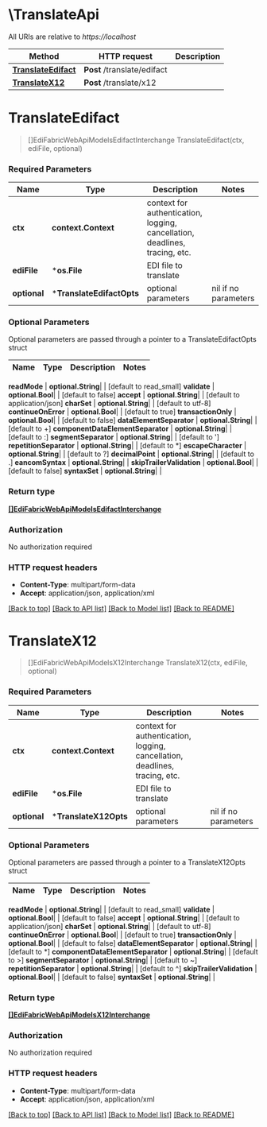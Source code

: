 # \TranslateApi

All URIs are relative to *https://localhost*

Method | HTTP request | Description
------------- | ------------- | -------------
[**TranslateEdifact**](TranslateApi.md#TranslateEdifact) | **Post** /translate/edifact | 
[**TranslateX12**](TranslateApi.md#TranslateX12) | **Post** /translate/x12 | 


# **TranslateEdifact**
> []EdiFabricWebApiModelsEdifactInterchange TranslateEdifact(ctx, ediFile, optional)


### Required Parameters

Name | Type | Description  | Notes
------------- | ------------- | ------------- | -------------
 **ctx** | **context.Context** | context for authentication, logging, cancellation, deadlines, tracing, etc.
  **ediFile** | ***os.File**| EDI file to translate | 
 **optional** | ***TranslateEdifactOpts** | optional parameters | nil if no parameters

### Optional Parameters
Optional parameters are passed through a pointer to a TranslateEdifactOpts struct

Name | Type | Description  | Notes
------------- | ------------- | ------------- | -------------

 **readMode** | **optional.String**|  | [default to read_small]
 **validate** | **optional.Bool**|  | [default to false]
 **accept** | **optional.String**|  | [default to application/json]
 **charSet** | **optional.String**|  | [default to utf-8]
 **continueOnError** | **optional.Bool**|  | [default to true]
 **transactionOnly** | **optional.Bool**|  | [default to false]
 **dataElementSeparator** | **optional.String**|  | [default to +]
 **componentDataElementSeparator** | **optional.String**|  | [default to :]
 **segmentSeparator** | **optional.String**|  | [default to &#39;]
 **repetitionSeparator** | **optional.String**|  | [default to *]
 **escapeCharacter** | **optional.String**|  | [default to ?]
 **decimalPoint** | **optional.String**|  | [default to .]
 **eancomSyntax** | **optional.String**|  | 
 **skipTrailerValidation** | **optional.Bool**|  | [default to false]
 **syntaxSet** | **optional.String**|  | 

### Return type

[**[]EdiFabricWebApiModelsEdifactInterchange**](EdiFabric.Web.Api.Models.EdifactInterchange.md)

### Authorization

No authorization required

### HTTP request headers

 - **Content-Type**: multipart/form-data
 - **Accept**: application/json, application/xml

[[Back to top]](#) [[Back to API list]](../README.md#documentation-for-api-endpoints) [[Back to Model list]](../README.md#documentation-for-models) [[Back to README]](../README.md)

# **TranslateX12**
> []EdiFabricWebApiModelsX12Interchange TranslateX12(ctx, ediFile, optional)


### Required Parameters

Name | Type | Description  | Notes
------------- | ------------- | ------------- | -------------
 **ctx** | **context.Context** | context for authentication, logging, cancellation, deadlines, tracing, etc.
  **ediFile** | ***os.File**| EDI file to translate | 
 **optional** | ***TranslateX12Opts** | optional parameters | nil if no parameters

### Optional Parameters
Optional parameters are passed through a pointer to a TranslateX12Opts struct

Name | Type | Description  | Notes
------------- | ------------- | ------------- | -------------

 **readMode** | **optional.String**|  | [default to read_small]
 **validate** | **optional.Bool**|  | [default to false]
 **accept** | **optional.String**|  | [default to application/json]
 **charSet** | **optional.String**|  | [default to utf-8]
 **continueOnError** | **optional.Bool**|  | [default to true]
 **transactionOnly** | **optional.Bool**|  | [default to false]
 **dataElementSeparator** | **optional.String**|  | [default to *]
 **componentDataElementSeparator** | **optional.String**|  | [default to &gt;]
 **segmentSeparator** | **optional.String**|  | [default to ~]
 **repetitionSeparator** | **optional.String**|  | [default to ^]
 **skipTrailerValidation** | **optional.Bool**|  | [default to false]
 **syntaxSet** | **optional.String**|  | 

### Return type

[**[]EdiFabricWebApiModelsX12Interchange**](EdiFabric.Web.Api.Models.X12Interchange.md)

### Authorization

No authorization required

### HTTP request headers

 - **Content-Type**: multipart/form-data
 - **Accept**: application/json, application/xml

[[Back to top]](#) [[Back to API list]](../README.md#documentation-for-api-endpoints) [[Back to Model list]](../README.md#documentation-for-models) [[Back to README]](../README.md)

